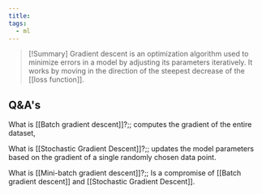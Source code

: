 ```yaml
---
title: 
tags:
  - ml
---
```



>[!Summary]
> Gradient descent is an optimization algorithm used to minimize errors in a model by adjusting its parameters iteratively. It works by moving in the direction of the steepest decrease of the [[loss function]].

## Q&A's

What is [[Batch gradient descent]]?;; computes the gradient of the entire dataset,

What is [[Stochastic Gradient Descent]]?;; updates the model parameters based on the gradient of a single randomly chosen data point. 

What is [[Mini-batch gradient descent]]?;; Is a compromise of [[Batch gradient descent]] and [[Stochastic Gradient Descent]].